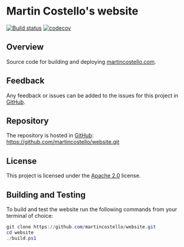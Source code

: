 # Martin Costello's website

[![Build status](https://github.com/martincostello/website/workflows/build/badge.svg?branch=main&event=push)](https://github.com/martincostello/website/actions?query=workflow%3Abuild+branch%3Amain+event%3Apush)
[![codecov](https://codecov.io/gh/martincostello/website/branch/main/graph/badge.svg)](https://codecov.io/gh/martincostello/website)

## Overview

Source code for building and deploying [martincostello.com](https://martincostello.com/).

## Feedback

Any feedback or issues can be added to the issues for this project in [GitHub](https://github.com/martincostello/website/issues).

## Repository

The repository is hosted in [GitHub](https://github.com/martincostello/website): <https://github.com/martincostello/website.git>

## License

This project is licensed under the [Apache 2.0](https://github.com/martincostello/website/blob/main/LICENSE) license.

## Building and Testing

To build and test the website run the following commands from your terminal of choice:

```powershell
git clone https://github.com/martincostello/website.git
cd website
./build.ps1
```
